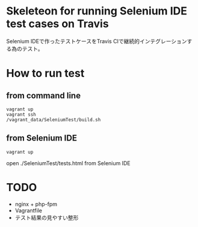 # Skeleteon for running Selenium IDE test cases on Travis

Selenium IDEで作ったテストケースをTravis CIで継続的インテグレーションする為のテスト。

# How to run test

## from command line

    vagrant up
    vagrant ssh
    /vagrant_data/SeleniumTest/build.sh

## from Selenium IDE

    vagrant up

open ./SeleniumTest/tests.html from Selenium IDE

# TODO

- nginx + php-fpm
- Vagrantfile
- テスト結果の見やすい整形